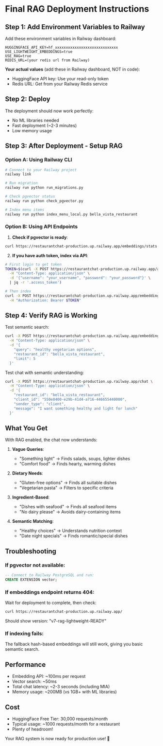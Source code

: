 # Final RAG Deployment Instructions

## Step 1: Add Environment Variables to Railway

Add these environment variables in Railway dashboard:

```
HUGGINGFACE_API_KEY=hf_xxxxxxxxxxxxxxxxxxxxxxxxxxxxx
USE_LIGHTWEIGHT_EMBEDDINGS=true
USE_RAG=true
REDIS_URL=(your redis url from Railway)
```

**Your actual values** (add these in Railway dashboard, NOT in code):
- HuggingFace API key: Use your read-only token
- Redis URL: Get from your Railway Redis service

## Step 2: Deploy

The deployment should now work perfectly:
- No ML libraries needed
- Fast deployment (~2-3 minutes)
- Low memory usage

## Step 3: After Deployment - Setup RAG

### Option A: Using Railway CLI
```bash
# Connect to your Railway project
railway link

# Run migration
railway run python run_migrations.py

# Check pgvector status
railway run python check_pgvector.py

# Index menu items
railway run python index_menu_local.py bella_vista_restaurant
```

### Option B: Using API Endpoints

1. **Check if pgvector is ready**:
```bash
curl https://restaurantchat-production.up.railway.app/embeddings/stats
```

2. **If you have auth token, index via API**:
```bash
# First login to get token
TOKEN=$(curl -X POST https://restaurantchat-production.up.railway.app/auth/login \
  -H "Content-Type: application/json" \
  -d '{"username": "your_username", "password": "your_password"}' \
  | jq -r '.access_token')

# Then index
curl -X POST https://restaurantchat-production.up.railway.app/embeddings/index/bella_vista_restaurant \
  -H "Authorization: Bearer $TOKEN"
```

## Step 4: Verify RAG is Working

Test semantic search:
```bash
curl -X POST https://restaurantchat-production.up.railway.app/embeddings/search \
  -H "Content-Type: application/json" \
  -d '{
    "query": "healthy vegetarian options",
    "restaurant_id": "bella_vista_restaurant",
    "limit": 5
  }'
```

Test chat with semantic understanding:
```bash
curl -X POST https://restaurantchat-production.up.railway.app/chat \
  -H "Content-Type: application/json" \
  -d '{
    "restaurant_id": "bella_vista_restaurant",
    "client_id": "550e8400-e29b-41d4-a716-446655440000",
    "sender_type": "client",
    "message": "I want something healthy and light for lunch"
  }'
```

## What You Get

With RAG enabled, the chat now understands:

1. **Vague Queries**:
   - "Something light" → Finds salads, soups, lighter dishes
   - "Comfort food" → Finds hearty, warming dishes

2. **Dietary Needs**:
   - "Gluten-free options" → Finds all suitable dishes
   - "Vegetarian pasta" → Filters to specific criteria

3. **Ingredient-Based**:
   - "Dishes with seafood" → Finds all seafood items
   - "No dairy please" → Avoids dairy-containing items

4. **Semantic Matching**:
   - "Healthy choices" → Understands nutrition context
   - "Date night specials" → Finds romantic/special dishes

## Troubleshooting

### If pgvector not available:
```sql
-- Connect to Railway PostgreSQL and run:
CREATE EXTENSION vector;
```

### If embeddings endpoint returns 404:
Wait for deployment to complete, then check:
```bash
curl https://restaurantchat-production.up.railway.app/
```

Should show version: "v7-rag-lightweight-READY"

### If indexing fails:
The fallback hash-based embeddings will still work, giving you basic semantic search.

## Performance

- Embedding API: ~100ms per request
- Vector search: ~50ms
- Total chat latency: ~2-3 seconds (including MIA)
- Memory usage: ~200MB (vs 1GB+ with ML libraries)

## Cost

- HuggingFace Free Tier: 30,000 requests/month
- Typical usage: ~1000 requests/month for a restaurant
- Plenty of headroom!

Your RAG system is now ready for production use! 🎉